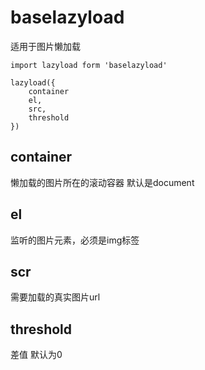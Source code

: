 # baselazyload
适用于图片懒加载

```
import lazyload form 'baselazyload'

lazyload({
    container
    el,
    src,
    threshold
})
```

## container
懒加载的图片所在的滚动容器 默认是document

## el
监听的图片元素，必须是img标签

## scr
需要加载的真实图片url

## threshold
差值 默认为0